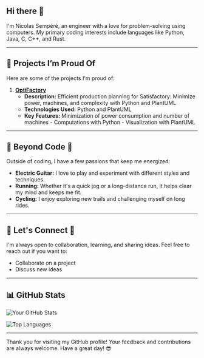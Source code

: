 ## Hi there 👋

I'm Nicolas Sempéré, an engineer with a love for problem-solving using computers.
My primary coding interests include languages like Python, Java, C, C++, and Rust.

---

## 🌟 Projects I’m Proud Of

Here are some of the projects I'm proud of:

1. **[OptiFactory](https://github.com/Nicolas-Sempere/opti-factory)**
   - **Description:** Efficient production planning for Satisfactory: Minimize power, machines, and complexity with Python and PlantUML
   - **Technologies Used:** Python and PlantUML
   - **Key Features:** Minimization of power consumption and number of machines - Computations with Python - Visualization with PlantUML

---

## 🎸 Beyond Code 🏃‍

Outside of coding, I have a few passions that keep me energized:

- **Electric Guitar:** I love to play and experiment with different styles and techniques.
- **Running:** Whether it's a quick jog or a long-distance run, it helps clear my mind and keeps me fit.
- **Cycling:** I enjoy exploring new trails and challenging myself on long rides.

---

## 👥 Let's Connect 👯

I'm always open to collaboration, learning, and sharing ideas. Feel free to reach out if you want to:

- Collaborate on a project
- Discuss new ideas

---

## 📊 GitHub Stats

![Your GitHub Stats](https://github-readme-stats.vercel.app/api?username=Nicolas-Sempere&show_icons=true&theme=radical)

![Top Languages](https://github-readme-stats.vercel.app/api/top-langs/?username=Nicolas-Sempere&layout=compact&theme=radical)

---

Thank you for visiting my GitHub profile!
Your feedback and contributions are always welcome.
Have a great day! 😎
